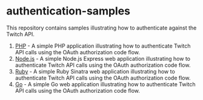 # authentication-samples
This repository contains samples illustrating how to authenticate against the Twitch API.

1. [PHP](https://github.com/TwitchDev/authentication-samples/tree/master/php) - A simple PHP application illustrating how to authenticate Twitch API calls using the OAuth authorization code flow.
2. [Node.js](https://github.com/TwitchDev/authentication-samples/tree/master/node) - A simple Node.js Express web application illustrating how to authenticate Twitch API calls using the OAuth authorization code flow.
3. [Ruby](https://github.com/TwitchDev/authentication-samples/tree/master/ruby) - A simple Ruby Sinatra web application illustrating how to authenticate Twitch API calls using the OAuth authorization code flow.
4. [Go](https://github.com/TwitchDev/authentication-samples/tree/master/go) - A simple Go web application illustrating how to authenticate Twitch API calls using the OAuth authorization code flow.
